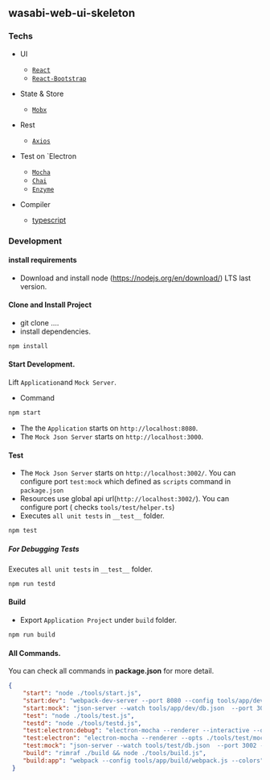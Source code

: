 ## wasabi-web-ui-skeleton

### Techs
* UI
   - [`React`](https://facebook.github.io/react/)
   - [`React-Bootstrap`](https://react-bootstrap.github.io/)
* State & Store   
    - [`Mobx`](https://github.com/mobxjs/mobx)
* Rest
    - [`Axios`](https://github.com/mzabriskie/axios)
* Test on `Electron
    - [`Mocha`](https://mochajs.org/)
    - [`Chai`](http://chaijs.com/)
    - [`Enzyme`](http://airbnb.io/enzyme/)
     
* Compiler
    - [typescript](https://www.typescriptlang.org/)

### Development

#### install requirements
* Download and install node (https://nodejs.org/en/download/) LTS last version.

#### Clone and Install Project

* git clone ....
*  install dependencies.
```bash
npm install
```
 
#### Start Development. 
Lift `Application`and `Mock Server`.

- Command
```bash
npm start
```
- The the `Application` starts on  `http://localhost:8080`.
- The `Mock Json Server` starts on `http://localhost:3000`.

#### Test 

- The `Mock Json Server` starts on `http://localhost:3002/`.
You can configure port `test:mock` which defined as `scripts` command in `package.json`
- Resources use global api url(`http://localhost:3002/`). 
You can configure port ( checks `tools/test/helper.ts`)
- Executes `all unit tests` in `__test__` folder.

```bash
npm test
```

##### For Debugging Tests
Executes `all unit tests` in `__test__` folder.
```bash
npm run testd
```

#### Build
- Export `Application Project` under `build` folder.

```bash
npm run build
```

#### All Commands.
You can check all commands in **package.json** for more detail.
```json
{
    "start": "node ./tools/start.js",
    "start:dev": "webpack-dev-server --port 8080 --config tools/app/dev/webpack.js --colors",
    "start:mock": "json-server --watch tools/app/dev/db.json  --port 3000 --static ./tools/app/dev/public",
    "test": "node ./tools/test.js",
    "testd": "node ./tools/testd.js",
    "test:electron:debug": "electron-mocha --renderer --interactive --opts ./tools/test/mocha.opts",
    "test:electron": "electron-mocha --renderer --opts ./tools/test/mocha.opts",
    "test:mock": "json-server --watch tools/test/db.json  --port 3002 --static ./tools/test/public",
    "build": "rimraf ./build && node ./tools/build.js",
    "build:app": "webpack --config tools/app/build/webpack.js --colors"
 }   
    
```   

